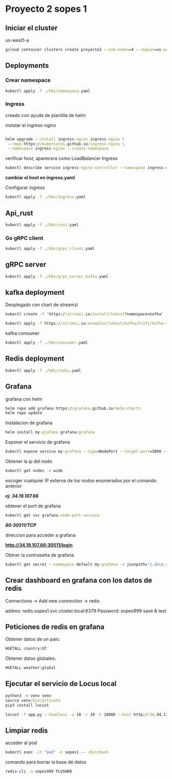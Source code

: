 # Proyecto 2 sopes 1

## Iniciar el cluster

us-west1-a

```cmd
gcloud container clusters create proyecto2 --num-nodes=4 --region=us-west2-a --tags=allin,allout --machine-type=e2-medium --no-enable-network-policy --disk-size=100GB --disk-type=pd-standard
```

## Deployments

### Crear namespace

```cmd
kubectl apply -f ./k8s/namespace.yaml
```

### Ingress

creado con ayuda de plantilla de helm

instalar el ingress-nginx

```cmd

helm upgrade --install ingress-nginx ingress-nginx \
 --repo https://kubernetes.github.io/ingress-nginx \
 --namespace ingress-nginx --create-namespace
```

verificar host, aparecera como LoadBalancer Ingress

```cmd
kubectl describe service ingress-nginx-controller --namespace ingress-nginx
```

**cambiar el host en ingress.yaml**

Configurar ingress

```cmd
kubectl apply -f ./k8s/ingress.yaml
```

## Api_rust

```cmd
kubectl apply -f ./k8s/rust.yaml
```

### Go gRPC client

```cmd
kubectl apply -f ./k8s/grpc_client.yaml
```

## gRPC server

```cmd
kubectl apply -f ./k8s/grpc_server_kafka.yaml
```

## kafka deployment

Desplegado con chart de streamzi

```cmd
kubectl create -f 'https://strimzi.io/install/latest?namespace=kafka' -n kafka
```

```cmd
kubectl apply -f https://strimzi.io/examples/latest/kafka/kraft/kafka-single-node.yaml -n kafka
```

kafka consumer

```cmd
kubectl apply -f ./k8s/consumer.yaml
```

## Redis deployment

```cmd
kubectl apply -f ./k8s/redis.yaml
```

## Grafana

grafana con helm

```cmd
helm repo add grafana https://grafana.github.io/helm-charts
helm repo update
```

Instalacion de grafana

```cmd
helm install my-grafana grafana/grafana
```

Exponer el servicio de grafana

```cmd
kubectl expose service my-grafana --type=NodePort --target-port=3000 --name=grafana-node-port-service
```

Obtener la ip del nodo

```cmd
kubectl get nodes -o wide
```

escoger cualquier IP externa de los nodos enumerados por el comando anterior

**_ej: 34.19.107.66_**

obtener el port de grafana

```cmd
kubectl get svc grafana-node-port-service
```

**_80:30511/TCP_**

direccion para acceder a grafana

**http://34.19.107.66:30511/login**

Obtner la contraseña de grafana

```cmd
kubectl get secret --namespace default my-grafana -o jsonpath="{.data.admin-password}" | base64 --decode ; echo
```

## Crear dashboard en grafana con los datos de redis

Connections -> Add new connection -> redis

addres: redis.sopes1.svc.cluster.local:6379
Password: sopes999
save & test

## Peticiones de redis en grafana

Obtener datos de un país:

```cmd
HGETALL country:GT
```

Obtener datos globales:

```cmd
HGETALL weather:global
```

## Ejecutar el servicio de Locus local

```cmd
python3 -m venv venv
source venv/bin/activate
pip3 install locust

locust -f app.py --headless -u 10 -r 10 -t 10000 --host http://34.94.179.180.nip.io
```

## Limpiar redis

acceder al pod

```cmd
kubectl exec -it "pod" -n sopes1 -- /bin/bash
```

comando para borrar la base de datos

```cmd
redis-cli -a sopes999 FLUSHDB
```
